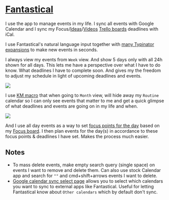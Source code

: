 # [Fantastical](https://flexibits.com/fantastical)

I use the app to manage events in my life. I sync all events with Google Calendar and I sync my Focus/[Ideas](https://trello.com/b/alB1ryRP)/[Videos](https://trello.com/b/Qoa5pkrQ) [Trello boards](../../sharing/my-trello.md) deadlines with iCal.

I use Fantastical's natural language input together with [many Typinator expansions](https://medium.com/@nikitavoloboev/fantastical-natural-input-text-expansions-3ea8cf7ccac3#.pv5937ncr) to make new events in seconds.

I always view my events from `Week` view. And show 5 days only with all 24h shown for all days. This lets me have a perspective over what I have to do know. What deadlines I have to complete soon. And gives my the freedom to adjust my schedule in light of upcoming deadlines and events.

![](https://i.imgur.com/h0gfygf.png)

I use [KM macro](keyboard-maestro/km-macros.md) that when going to `Month` view, will hide away my `Routine` calendar so I can only see events that matter to me and get a quick glimpse of what deadlines and events are going on in my life and when.

![](https://i.imgur.com/35aMZAR.png)

And I use all day events as a way to set [focus points for the day](https://twitter.com/nikitavoloboev/status/1136715942338224128) based on my [Focus board](../../focusing/focusing.md). I then plan events for the day(s) in accordance to these focus points & deadlines I have set. Makes the process much easier.

## Notes

- To mass delete events, make empty search query (single space) on events I want to remove and delete them. Can also use stock Calendar app and search for `""` and cmd+shift+arrows events I want to delete.
- [Google calendar sync select page](https://calendar.google.com/calendar/syncselect) allows you to select which calendars you want to sync to external apps like Fantastical. Useful for letting Fantastical know about `Other calendars` which by default don't sync.
